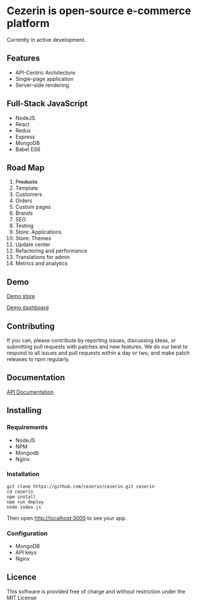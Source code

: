# Cezerin is open-source e-commerce platform

Currently in active development.

## Features

* API-Centric Architecture
* Single-page application
* Server-side rendering

## Full-Stack JavaScript

* NodeJS
* React
* Redux
* Express
* MongoDB
* Babel ES6


## Road Map

1. ~~Products~~
2. Template
3. Customers
4. Orders
5. Custom pages
6. Brands
7. SEO
8. Testing
9. Store: Applications
10. Store: Themes
11. Update center
12. Refactoring and performance
13. Translations for admin
14. Metrics and analytics

## Demo

[Demo store](https://store.cezerin.com)

[Demo dashboard](https://store.cezerin.com/admin)

## Contributing

If you can, please contribute by reporting issues, discussing ideas, or submitting pull requests with patches and new features. We do our best to respond to all issues and pull requests within a day or two, and make patch releases to npm regularly.

## Documentation

[API Documentation](https://doc.cezerin.com)


## Installing

### Requirements

* NodeJS
* NPM
* Mongodb
* Nginx

### Installation

```shell
git clone https://github.com/cezerin/cezerin.git cezerin
cd cezerin
npm install
npm run deploy
node index.js
```
Then open [http://localhost:3000](http://localhost:3000) to see your app.

### Configuration
- MongoDB
- API keys
- Nginx

## Licence

This software is provided free of charge and without restriction under the MIT License
